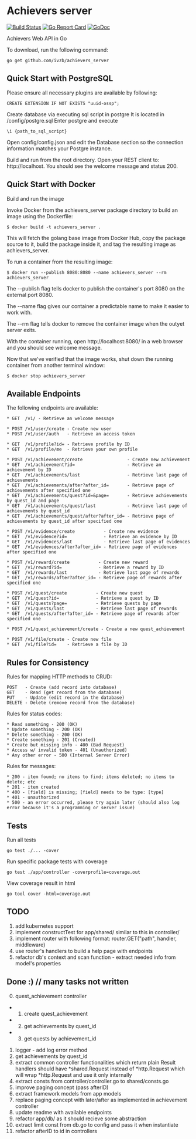 # Achievers server

[![Build Status](https://travis-ci.org/ivzb/achievers_server.svg?branch=master)](https://travis-ci.org/ivzb/achievers_server)
[![Go Report Card](https://goreportcard.com/badge/github.com/ivzb/achievers_server)](https://goreportcard.com/report/github.com/ivzb/achievers_server)
[![GoDoc](https://godoc.org/github.com/ivzb/achievers_server?status.svg)](https://godoc.org/github.com/ivzb/achievers_server) 

Achievers Web API in Go

To download, run the following command:

~~~
go get github.com/ivzb/achievers_server
~~~

## Quick Start with PostgreSQL 

Please ensure all necessary plugins are available by following:

```
CREATE EXTENSION IF NOT EXISTS "uuid-ossp";
```

Create database via executing sql script in postgre
It is located in /config/postgre.sql
Enter postgre and execute

```
\i {path_to_sql_script}
```

Open config/config.json and edit the Database section so the connection information matches your Postgre instance.

Build and run from the root directory. Open your REST client to: http://localhost. You should see the welcome message and status 200.

## Quick Start with Docker

Build and run the image

Invoke Docker from the achievers_server package directory to build an image using the Dockerfile: 

```
$ docker build -t achievers_server .
```

This will fetch the golang base image from Docker Hub, copy the package source to it, build the package inside it, and tag the resulting image as achievers_server.

To run a container from the resulting image:

```
$ docker run --publish 8080:8080 --name achievers_server --rm achievers_server
```

The --publish flag tells docker to publish the container's port 8080 on the external port 8080.

The --name flag gives our container a predictable name to make it easier to work with.

The --rm flag tells docker to remove the container image when the outyet server exits. 

With the container running, open http://localhost:8080/ in a web browser and you should see welcome message.

Now that we've verified that the image works, shut down the running container from another terminal window:

```
$ docker stop achievers_server 
```

## Available Endpoints

The following endpoints are available:

```
* GET  /v1/ - Retrieve an welcome message

* POST /v1/user/create - Create new user
* POST /v1/user/auth   - Retrieve an access token

* GET  /v1/profile?id= - Retrieve profile by ID
* GET  /v1/profile/me  - Retrieve your own profile

* POST /v1/achievement/create                 - Create new achievement
* GET  /v1/achievement?id=                    - Retrieve an achievement by ID
* GET  /v1/achievements/last                  - Retrieve last page of achievements
* GET  /v1/achievements/after?after_id=       - Retrieve page of achievements after specified one
* GET  /v1/achievements/quest?id=&page=       - Retrieve achievements by quest_id and page
* GET  /v1/achievements/quest/last            - Retrieve last page of achievements by quest_id
* GET  /v1/achievements/quest/after?after_id= - Retrieve page of achievements by quest_id after specified one

* POST /v1/evidence/create           - Create new evidence 
* GET  /v1/evidence?id=              - Retrieve an evidence by ID
* GET  /v1/evidences/last            - Retrieve last page of evidences
* GET  /v1/evidences/after?after_id= - Retrieve page of evidences after specified one

* POST /v1/reward/create           - Create new reward 
* GET  /v1/reward?id=              - Retrieve a reward by ID
* GET  /v1/rewards/last            - Retrieve last page of rewards
* GET  /v1/rewards/after?after_id= - Retrieve page of rewards after specified one

* POST /v1/quest/create           - Create new quest 
* GET  /v1/quest?id=              - Retrieve a quest by ID
* GET  /v1/quests?page=           - Retrieve quests by page
* GET  /v1/quests/last            - Retrieve last page of rewards
* GET  /v1/quests/after?after_id= - Retrieve page of rewards after specified one

* POST /v1/quest_achievement/create - Create a new quest_achievement

* POST /v1/file/create - Create new file
* GET  /v1/file?id=    - Retrieve a file by ID
```

## Rules for Consistency

Rules for mapping HTTP methods to CRUD:

```
POST   - Create (add record into database)
GET    - Read (get record from the database)
PUT    - Update (edit record in the database)
DELETE - Delete (remove record from the database)
```

Rules for status codes:

```
* Read something - 200 (OK)
* Update something - 200 (OK)
* Delete something - 200 (OK)
* Create something - 201 (Created)
* Create but missing info - 400 (Bad Request)
* Access w/ invalid token - 401 (Unauthorized)
* Any other error - 500 (Internal Server Error)
```

Rules for messages:

```
* 200 - item found; no items to find; items deleted; no items to delete; etc
* 201 - item created
* 400 - [field] is missing; [field] needs to be type: [type]
* 401 - unauthorized
* 500 - an error occurred, please try again later (should also log error because it's a programming or server issue)
```

## Tests

Run all tests

```
go test ./... -cover
```

Run specific package tests with coverage

```
go test ./app/controller -coverprofile=coverage.out
```

View coverage result in html

```
go tool cover -html=coverage.out
```

## TODO
1. add kubernetes support
2. implement constructTest for app/shared/ similar to this in controller/
3. implement router with following format: router.GET("path", handler, middleware)
4. use router's handlers to build a help page with endpoints
5. refactor db's context and scan function - extract needed info from model's properties

## Done :) // many tasks not written
0. quest_achievement controller
+    1. create quest_achievement
+    2. get achievements by quest_id
+    3. get quests by achievement_id
1. logger - add log error method
2. get achievements by quest_id
3. extract common controller functionalities which return plain Result
 handlers should have \*shared.Request instead of \*http.Request which will wrap \*http.Request and use it only internally
4. extract consts from controller/controller.go to shared/consts.go
5. improve paging concept (pass afterID)
6. extract framework models from app models
7. replace paging concept with later/after as implemented in achievement controller
8. update readme with available endpoints
9. refactor app/db/ as it should recieve some abstraction
10. extract limit const from db.go to config and pass it when instantiate
11. refactor afterID to id in controllers

